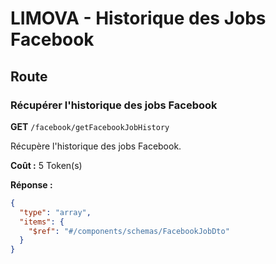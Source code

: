 # LIMOVA - Historique des Jobs Facebook

## Route

### Récupérer l'historique des jobs Facebook
**GET** `/facebook/getFacebookJobHistory`

Récupère l'historique des jobs Facebook.

**Coût :** 5 Token(s)

**Réponse :**
```json
{
  "type": "array",
  "items": {
    "$ref": "#/components/schemas/FacebookJobDto"
  }
}
``` 